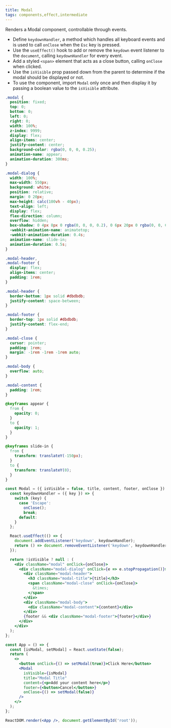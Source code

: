 ```yaml
---
title: Modal
tags: components,effect,intermediate
---
```


Renders a Modal component, controllable through events.

- Define `keydownHandler`, a method which handles all keyboard events and is used to call `onClose` when the `Esc` key is pressed.
- Use the `useEffect()` hook to add or remove the `keydown` event listener to the `document`, calling `keydownHandler` for every event.
- Add a styled `<span>` element that acts as a close button, calling `onClose` when clicked.
- Use the `isVisible` prop passed down from the parent to determine if the modal should be displayed or not.
- To use the component, import `Modal` only once and then display it by passing a boolean value to the `isVisible` attribute.

```css
.modal {
  position: fixed;
  top: 0;
  bottom: 0;
  left: 0;
  right: 0;
  width: 100%;
  z-index: 9999;
  display: flex;
  align-items: center;
  justify-content: center;
  background-color: rgba(0, 0, 0, 0.25);
  animation-name: appear;
  animation-duration: 300ms;
}

.modal-dialog {
  width: 100%;
  max-width: 550px;
  background: white;
  position: relative;
  margin: 0 20px;
  max-height: calc(100vh - 40px);
  text-align: left;
  display: flex;
  flex-direction: column;
  overflow: hidden;
  box-shadow: 0 4px 8px 0 rgba(0, 0, 0, 0.2), 0 6px 20px 0 rgba(0, 0, 0, 0.19);
  -webkit-animation-name: animatetop;
  -webkit-animation-duration: 0.4s;
  animation-name: slide-in;
  animation-duration: 0.5s;
}

.modal-header,
.modal-footer {
  display: flex;
  align-items: center;
  padding: 1rem;
}

.modal-header {
  border-bottom: 1px solid #dbdbdb;
  justify-content: space-between;
}

.modal-footer {
  border-top: 1px solid #dbdbdb;
  justify-content: flex-end;
}

.modal-close {
  cursor: pointer;
  padding: 1rem;
  margin: -1rem -1rem -1rem auto;
}

.modal-body {
  overflow: auto;
}

.modal-content {
  padding: 1rem;
}

@keyframes appear {
  from {
    opacity: 0;
  }
  to {
    opacity: 1;
  }
}

@keyframes slide-in {
  from {
    transform: translateY(-150px);
  }
  to {
    transform: translateY(0);
  }
}
```

```jsx
const Modal = ({ isVisible = false, title, content, footer, onClose }) => {
  const keydownHandler = ({ key }) => {
    switch (key) {
      case 'Escape':
        onClose();
        break;
      default:
    }
  };

  React.useEffect(() => {
    document.addEventListener('keydown', keydownHandler);
    return () => document.removeEventListener('keydown', keydownHandler);
  });

  return !isVisible ? null : (
    <div className="modal" onClick={onClose}>
      <div className="modal-dialog" onClick={e => e.stopPropagation()}>
        <div className="modal-header">
          <h3 className="modal-title">{title}</h3>
          <span className="modal-close" onClick={onClose}>
            &times;
          </span>
        </div>
        <div className="modal-body">
          <div className="modal-content">{content}</div>
        </div>
        {footer && <div className="modal-footer">{footer}</div>}
      </div>
    </div>
  );
};
```

```jsx
const App = () => {
  const [isModal, setModal] = React.useState(false);
  return (
    <>
      <button onClick={() => setModal(true)}>Click Here</button>
      <Modal
        isVisible={isModal}
        title="Modal Title"
        content={<p>Add your content here</p>}
        footer={<button>Cancel</button>}
        onClose={() => setModal(false)}
      />
    </>
  );
};

ReactDOM.render(<App />, document.getElementById('root'));
```
